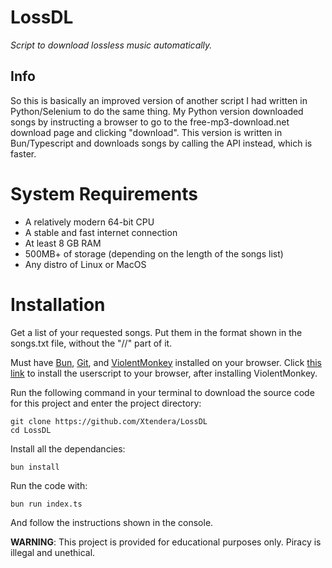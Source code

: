 # LossDL

_Script to download lossless music automatically._

## Info

So this is basically an improved version of another script I had written in Python/Selenium to do the same thing. My Python version downloaded songs by instructing a browser to go to the free-mp3-download.net download page and clicking "download". This version is written in Bun/Typescript and downloads songs by calling the API instead, which is faster.

# System Requirements

- A relatively modern 64-bit CPU
- A stable and fast internet connection
- At least 8 GB RAM
- 500MB+ of storage (depending on the length of the songs list)
- Any distro of Linux or MacOS

# Installation

Get a list of your requested songs. Put them in the format shown in the songs.txt file, without the "//" part of it.

Must have [Bun](https://bun.sh/), [Git](https://git-scm.com/), and [ViolentMonkey](https://violentmonkey.github.io/) installed on your browser. Click [this link](https://github.com/Xtendera/LossDL/raw/main/lossdl-captcha.user.js) to install the userscript to your browser, after installing ViolentMonkey. 

Run the following command in your terminal to download the source code for this project and enter the project directory:
```shell
git clone https://github.com/Xtendera/LossDL
cd LossDL
```

Install all the dependancies:
```shell
bun install
```

Run the code with:
```shell
bun run index.ts
```
And follow the instructions shown in the console.


**WARNING**: This project is provided for educational purposes only. Piracy is illegal and unethical.
